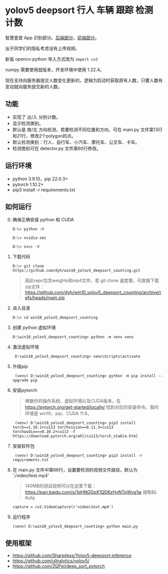 # yolov5 deepsort 行人 车辆 跟踪 检测 计数

智慧食堂 App 识别部分。[后端部分](https://github.com/APeng215/SmartCanteenBackend)，[前端部分](https://github.com/AlearXS/SmartCanteenApp)。

出于同学们的隐私考虑没有上传视频。

新版 opencv-python 导入方式改为 `import cv2`

numpy 需要使用就版本，开发环境中使用 1.22.4。

现在支持向服务器提交人数变化更新的，逻辑为启动时获取原有人数，只要人数有变动就向服务提交新的人数。

## 功能
- 实现了 出/入 分别计数。
- 显示检测类别。
- 默认是 南/北 方向检测，若要检测不同位置和方向，可在 main.py 文件第13行和21行，修改2个polygon的点。
- 默认检测类别：行人、自行车、小汽车、摩托车、公交车、卡车。
- 检测类别可在 detector.py 文件第60行修改。


## 运行环境

- python 3.9.10，pip 22.0.3+
- pytorch 1.10.2+
- pip3 install -r requirements.txt


## 如何运行

0. 确保正确安装 python 和 CUDA

    ```
    D:\> python -V
   
    D:\> nvidia-smi
   
    D:\> nvcc -V
    ```

1. 下载代码

    ```
    D:\> git clone https://github.com/dyh/win10_yolov5_deepsort_counting.git
    ```
   
   > 因此repo包含weights和mp4文件，若 git clone 速度慢，可直接下载zip文件：https://github.com/dyh/win10_yolov5_deepsort_counting/archive/refs/heads/main.zip
   
2. 进入目录

    ```
    D:\> cd win10_yolov5_deepsort_counting
    ```

3. 创建 python 虚拟环境

    ```
    D:\win10_yolov5_deepsort_counting> python -m venv venv
    ```

4. 激活虚拟环境

    ```
     D:\win10_yolov5_deepsort_counting> venv\Scripts\activate
    ```
   
5. 升级pip

    ```
     (venv) D:\win10_yolov5_deepsort_counting> python -m pip install --upgrade pip
    ```

6. 安装pytorch
   
    > 根据你的操作系统、虚拟环境以及CUDA版本，在 https://pytorch.org/get-started/locally/ 找到对应的安装命令。我的环境是 win10、pip、CUDA 11.6。
   
    ```
     (venv) D:\win10_yolov5_deepsort_counting> pip3 install torch==1.10.2+cu113 torchvision==0.11.3+cu113 torchaudio===0.10.2+cu113 -f https://download.pytorch.org/whl/cu113/torch_stable.html
    ```
   
7. 安装软件包
   
    ```
     (venv) D:\win10_yolov5_deepsort_counting> pip3 install -r requirements.txt
    ```
   
8. 在 main.py 文件中第66行，设置要检测的视频文件路径，默认为 './video/test.mp4'
   
    > 140MB的测试视频可以在这里下载：https://pan.baidu.com/s/1qHNGGpX1QD6zHyNTqWvg1w 提取码: 8ufq 
   
    ```
    capture = cv2.VideoCapture(r'video\test.mp4')
    ```
   
9. 运行程序

    ```
    (venv) D:\win10_yolov5_deepsort_counting> python main.py
    ```


## 使用框架

- https://github.com/Sharpiless/Yolov5-deepsort-inference
- https://github.com/ultralytics/yolov5/
- https://github.com/ZQPei/deep_sort_pytorch

